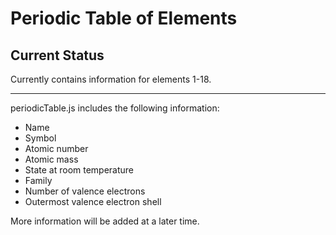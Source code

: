 # Periodic Table of Elements

## Current Status

Currently contains information for elements 1-18.

---

periodicTable.js includes the following information:

- Name
- Symbol
- Atomic number
- Atomic mass
- State at room temperature
- Family
- Number of valence electrons
- Outermost valence electron shell

More information will be added at a later time.
